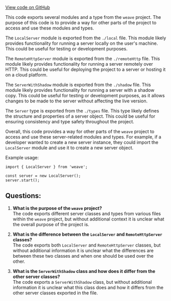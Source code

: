 [View code on GitHub](https://github.com/wandb/weave/weave-js/src/core/server/index.ts)

This code exports several modules and a type from the `weave` project. The purpose of this code is to provide a way for other parts of the project to access and use these modules and types. 

The `LocalServer` module is exported from the `./local` file. This module likely provides functionality for running a server locally on the user's machine. This could be useful for testing or development purposes. 

The `RemoteHttpServer` module is exported from the `./remoteHttp` file. This module likely provides functionality for running a server remotely over HTTP. This could be useful for deploying the project to a server or hosting it on a cloud platform. 

The `ServerWithShadow` module is exported from the `./shadow` file. This module likely provides functionality for running a server with a shadow copy. This could be useful for testing or development purposes, as it allows changes to be made to the server without affecting the live version. 

The `Server` type is exported from the `./types` file. This type likely defines the structure and properties of a server object. This could be useful for ensuring consistency and type safety throughout the project. 

Overall, this code provides a way for other parts of the `weave` project to access and use these server-related modules and types. For example, if a developer wanted to create a new server instance, they could import the `LocalServer` module and use it to create a new server object. 

Example usage:

```
import { LocalServer } from 'weave';

const server = new LocalServer();
server.start();
```
## Questions: 
 1. **What is the purpose of the `weave` project?**\
   The code exports different server classes and types from various files within the `weave` project, but without additional context it is unclear what the overall purpose of the project is.
   
2. **What is the difference between the `LocalServer` and `RemoteHttpServer` classes?**\
   The code exports both `LocalServer` and `RemoteHttpServer` classes, but without additional information it is unclear what the differences are between these two classes and when one should be used over the other.
   
3. **What is the `ServerWithShadow` class and how does it differ from the other server classes?**\
   The code exports a `ServerWithShadow` class, but without additional information it is unclear what this class does and how it differs from the other server classes exported in the file.